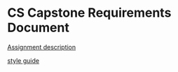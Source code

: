 # CS Capstone Requirements Document

[Assignment description](http://eecs.oregonstate.edu/capstone/cs/capstone.cgi?hw=reqs)

[style guide](http://www.cse.msu.edu/~chengb/RE-491/Papers/IEEE-SRS-practice.pdf)

